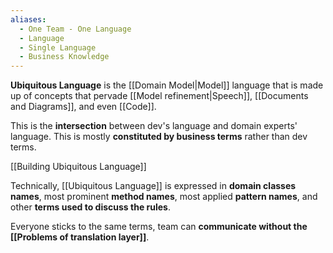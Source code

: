 ```yaml
---
aliases:
  - One Team - One Language
  - Language
  - Single Language
  - Business Knowledge
---
```

**Ubiquitous Language** is the [[Domain Model|Model]] language that is made up of concepts that pervade [[Model refinement|Speech]], [[Documents and Diagrams]], and even [[Code]].

This is the **intersection** between dev's language and domain experts' language. This is mostly **constituted by business terms** rather than dev terms.

[[Building Ubiquitous Language]]

Technically, [[Ubiquitous Language]] is expressed in **domain classes names**, most prominent **method names**, most applied **pattern names**, and other **terms used to discuss the rules**.

Everyone sticks to the same terms, team can **communicate without the [[Problems of translation layer]]**.

